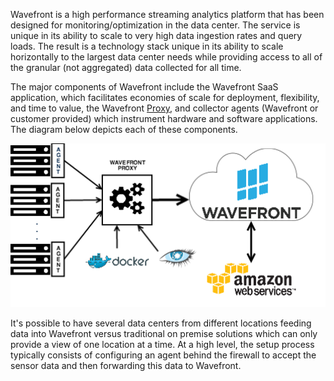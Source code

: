 Wavefront is a high performance streaming analytics platform that has been designed for monitoring/optimization in the data center. The service is unique in its ability to scale to very high data ingestion rates and query loads. The result is a technology stack unique in its ability to scale horizontally to the largest data center needs while providing access to all of the granular (not aggregated) data collected for all time.

The major components of Wavefront include the Wavefront SaaS application, which facilitates economies of scale for deployment, flexibility, and time to value, the Wavefront <a href="#" data-toggle="tooltip" data-original-title="{{site.data.glossary.proxy}}">Proxy</a>, and collector agents (Wavefront or customer provided) which instrument hardware and software applications. The diagram below depicts each of these components.

![Wavefront architecture](images/wavefront_architecture.png)

It's possible to have several data centers from different locations feeding data into Wavefront versus traditional on premise solutions which can only provide a view of one location at a time. At a high level, the setup process typically consists of configuring an agent behind the firewall to accept the sensor data and then forwarding this data to Wavefront.
